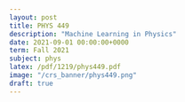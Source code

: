 ```yaml
---
layout: post
title: PHYS 449
description: "Machine Learning in Physics"
date: 2021-09-01 00:00:00+0000
term: Fall 2021
subject: phys
latex: /pdf/1219/phys449.pdf
image: "/crs_banner/phys449.png"
draft: true
---
```




